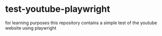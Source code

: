 # test-youtube-playwright

for learning purposes this repository contains a simple test of the youtube website using playwright